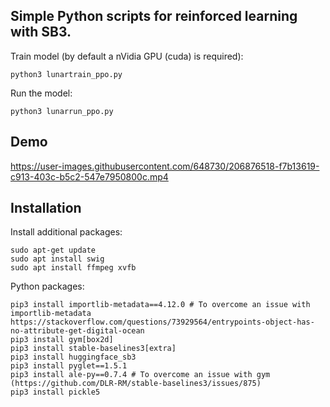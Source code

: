 Simple Python scripts for reinforced learning with SB3.
-------------------------------------------------------

Train model (by default a nVidia GPU (cuda) is required):

    python3 lunartrain_ppo.py

Run the model:

    python3 lunarrun_ppo.py

Demo
----

https://user-images.githubusercontent.com/648730/206876518-f7b13619-c913-403c-b5c2-547e7950800c.mp4

Installation
------------

Install additional packages:

    sudo apt-get update
    sudo apt install swig
    sudo apt install ffmpeg xvfb

Python packages:

    pip3 install importlib-metadata==4.12.0 # To overcome an issue with importlib-metadata https://stackoverflow.com/questions/73929564/entrypoints-object-has-no-attribute-get-digital-ocean
    pip3 install gym[box2d]
    pip3 install stable-baselines3[extra]
    pip3 install huggingface_sb3
    pip3 install pyglet==1.5.1
    pip3 install ale-py==0.7.4 # To overcome an issue with gym (https://github.com/DLR-RM/stable-baselines3/issues/875)
    pip3 install pickle5
    

